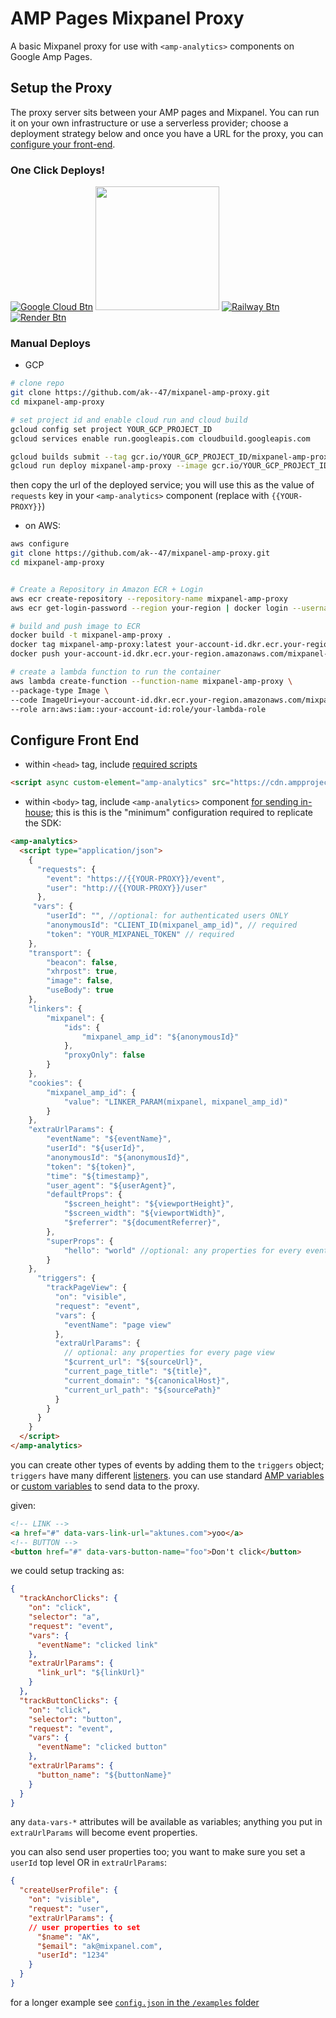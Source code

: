 # AMP Pages Mixpanel Proxy

A basic Mixpanel proxy for use with `<amp-analytics>` components on Google Amp Pages.

## Setup the Proxy

The proxy server sits between your AMP pages and Mixpanel. You can run it on your own infrastructure or use a serverless provider; choose a deployment strategy below and once you have a URL for the proxy, you can [configure your front-end](#frontend).

### One Click Deploys!

[![Google Cloud Btn]][Google Cloud Deploy]
[<img src=https://www.deploytodo.com/do-btn-blue.svg width=198px />][Digital Ocean Deploy]
[![Railway Btn]][Railway Deploy]
[![Render Btn]][Render Deploy]

[Google Cloud Btn]: https://binbashbanana.github.io/deploy-buttons/buttons/remade/googlecloud.svg
[Google Cloud Deploy]: https://deploy.cloud.run?git_repo=https://github.com/ak--47/mixpanel-amp-proxy

[Digital Ocean Btn]: https://www.deploytodo.com/do-btn-blue.svg
[Digital Ocean Deploy]: https://cloud.digitalocean.com/apps/new?repo=https://github.com/ak--47/mixpanel-amp-proxy

[Railway Btn]: https://binbashbanana.github.io/deploy-buttons/buttons/remade/railway.svg
[Railway Deploy]: https://railway.app/template/1ZbUOb?referralCode=t6z7XI

[Render Btn]: https://binbashbanana.github.io/deploy-buttons/buttons/remade/render.svg
[Render Deploy]: https://render.com/deploy?repo=https://github.com/ak--47/mixpanel-amp-proxy



### Manual Deploys
- GCP

```bash
# clone repo
git clone https://github.com/ak--47/mixpanel-amp-proxy.git
cd mixpanel-amp-proxy

# set project id and enable cloud run and cloud build
gcloud config set project YOUR_GCP_PROJECT_ID
gcloud services enable run.googleapis.com cloudbuild.googleapis.com

gcloud builds submit --tag gcr.io/YOUR_GCP_PROJECT_ID/mixpanel-amp-proxy
gcloud run deploy mixpanel-amp-proxy --image gcr.io/YOUR_GCP_PROJECT_ID/mixpanel-amp-proxy --platform managed --allow-unauthenticated
```

then copy the url of the deployed service; you will use this as the value of `requests` key in your `<amp-analytics>` component (replace with `{{YOUR-PROXY}}`)

- on AWS:

```bash
aws configure
git clone https://github.com/ak--47/mixpanel-amp-proxy.git
cd mixpanel-amp-proxy


# Create a Repository in Amazon ECR + Login
aws ecr create-repository --repository-name mixpanel-amp-proxy
aws ecr get-login-password --region your-region | docker login --username AWS --password-stdin your-account-id.dkr.ecr.your-region.amazonaws.com

# build and push image to ECR
docker build -t mixpanel-amp-proxy .
docker tag mixpanel-amp-proxy:latest your-account-id.dkr.ecr.your-region.amazonaws.com/mixpanel-amp-proxy:latest
docker push your-account-id.dkr.ecr.your-region.amazonaws.com/mixpanel-amp-proxy:latest

# create a lambda function to run the container
aws lambda create-function --function-name mixpanel-amp-proxy \
--package-type Image \
--code ImageUri=your-account-id.dkr.ecr.your-region.amazonaws.com/mixpanel-amp-proxy:latest \
--role arn:aws:iam::your-account-id:role/your-lambda-role
```

<div id="frontend"></div>

## Configure Front End

- within `<head>` tag, include [required scripts](https://amp.dev/documentation/components/amp-analytics)

```html
<script async custom-element="amp-analytics" src="https://cdn.ampproject.org/v0/amp-analytics-0.1.js"></script>
```

- within `<body>` tag, include `<amp-analytics>` component [for sending in-house](https://amp.dev/documentation/components/amp-analytics#send-data-in-house); this is this is the "minimum" configuration required to replicate the SDK:

```html
<amp-analytics>
  <script type="application/json">
    {
      "requests": {
        "event": "https://{{YOUR-PROXY}}/event",
        "user": "http://{{YOUR-PROXY}}/user"
      },
     "vars": {
		"userId": "", //optional: for authenticated users ONLY
		"anonymousId": "CLIENT_ID(mixpanel_amp_id)", // required
		"token": "YOUR_MIXPANEL_TOKEN" // required
	},
	"transport": {
		"beacon": false,
		"xhrpost": true,
		"image": false,
		"useBody": true
	},
	"linkers": {
		"mixpanel": {
			"ids": {
				"mixpanel_amp_id": "${anonymousId}"
			},
			"proxyOnly": false
		}
	},
	"cookies": {
		"mixpanel_amp_id": {
			"value": "LINKER_PARAM(mixpanel, mixpanel_amp_id)"
		}
	},
	"extraUrlParams": {
		"eventName": "${eventName}",
		"userId": "${userId}",
		"anonymousId": "${anonymousId}",
		"token": "${token}",
		"time": "${timestamp}",
		"user_agent": "${userAgent}",
		"defaultProps": {
			"$screen_height": "${viewportHeight}",
			"$screen_width": "${viewportWidth}",
			"$referrer": "${documentReferrer}",
		},
		"superProps": {
			"hello": "world" //optional: any properties for every event
		}
	},
      "triggers": {
        "trackPageView": {
          "on": "visible",
          "request": "event",
          "vars": {
            "eventName": "page view"
          },
          "extraUrlParams": {
			// optional: any properties for every page view
            "$current_url": "${sourceUrl}",
            "current_page_title": "${title}",
            "current_domain": "${canonicalHost}",
            "current_url_path": "${sourcePath}"
          }
        }
      }
    }
  </script>
</amp-analytics>
```

you can create other types of events by adding them to the `triggers` object; `triggers` have many different [listeners](https://amp.dev/documentation/components/amp-analytics#available-triggers). you can use standard [AMP variables](https://amp.dev/documentation/components/amp-analytics#amp-variables) or [custom variables](https://amp.dev/documentation/components/amp-analytics#custom-variables) to send data to the proxy.

given:

```html
<!-- LINK -->
<a href="#" data-vars-link-url="aktunes.com">yoo</a>
<!-- BUTTON -->
<button href="#" data-vars-button-name="foo">Don't click</button>
```

we could setup tracking as:

```json
{
  "trackAnchorClicks": {
    "on": "click",
    "selector": "a",
    "request": "event",
    "vars": {
      "eventName": "clicked link"
    },
    "extraUrlParams": {
      "link_url": "${linkUrl}"
    }
  },
  "trackButtonClicks": {
    "on": "click",
    "selector": "button",
    "request": "event",
    "vars": {
      "eventName": "clicked button"
    },
    "extraUrlParams": {
      "button_name": "${buttonName}"
    }
  }
}
```

any `data-vars-*` attributes will be available as variables; anything you put in `extraUrlParams` will become event properties.

you can also send user properties too; you want to make sure you set a `userId` top level OR in `extraUrlParams`:


```json
{
  "createUserProfile": {
    "on": "visible",
    "request": "user",
    "extraUrlParams": {
	// user properties to set
      "$name": "AK",
      "$email": "ak@mixpanel.com",
	  "userId": "1234"
    }
  }
}
```

for a longer example see [`config.json` in the `/examples` folder](https://github.com/ak--47/mixpanel-amp-proxy/blob/main/examples/config.json)



